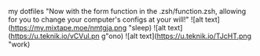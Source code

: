 my dotfiles
"Now with the form function in the .zsh/function.zsh, allowing for you to
change your computer's configs at your will!"
![alt text](https://my.mixtape.moe/nmtgja.png "sleep)
![alt text](https://u.teknik.io/vCVul.pn g"ono)
![alt text](https://u.teknik.io/TJcHT.png "work)

